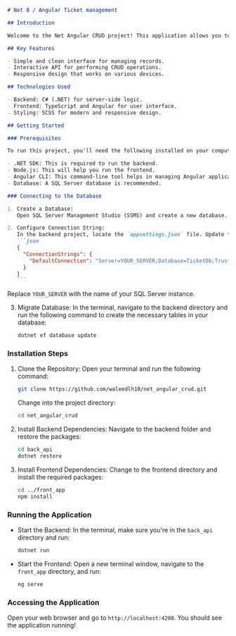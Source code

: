 ````markdown
# Net 8 / Angular Ticket management

## Introduction

Welcome to the Net Angular CRUD project! This application allows you to manage data using Create, Read, Update, and Delete (CRUD) operations. It's built using .NET for the backend and Angular for the frontend, making it a perfect example for learning full-stack development.

## Key Features

- Simple and clean interface for managing records.
- Interactive API for performing CRUD operations.
- Responsive design that works on various devices.

## Technologies Used

- Backend: C# (.NET) for server-side logic.
- Frontend: TypeScript and Angular for user interface.
- Styling: SCSS for modern and responsive design.

## Getting Started

### Prerequisites

To run this project, you'll need the following installed on your computer:

- .NET SDK: This is required to run the backend.
- Node.js: This will help you run the frontend.
- Angular CLI: This command-line tool helps in managing Angular applications.
- Database: A SQL Server database is recommended.

### Connecting to the Database

1. Create a Database:
   Open SQL Server Management Studio (SSMS) and create a new database. You can name it `TicketDb`.

2. Configure Connection String:
   In the backend project, locate the `appsettings.json` file. Update the `ConnectionStrings` section with your database connection details:
   ```json
   {
     "ConnectionStrings": {
       "DefaultConnection": "Server=YOUR_SERVER;Database=TicketDb;Trusted_Connection=True;MultipleActiveResultSets=true"
     }
   }
   ```
````

Replace `YOUR_SERVER` with the name of your SQL Server instance.

3. Migrate Database:
   In the terminal, navigate to the backend directory and run the following command to create the necessary tables in your database:
   ```bash
   dotnet ef database update
   ```

### Installation Steps

1. Clone the Repository:
   Open your terminal and run the following command:

   ```bash
   git clone https://github.com/waleedlh10/net_angular_crud.git
   ```

   Change into the project directory:

   ```bash
   cd net_angular_crud
   ```

2. Install Backend Dependencies:
   Navigate to the backend folder and restore the packages:

   ```bash
   cd back_api
   dotnet restore
   ```

3. Install Frontend Dependencies:
   Change to the frontend directory and install the required packages:
   ```bash
   cd ../front_app
   npm install
   ```

### Running the Application

- Start the Backend:
  In the terminal, make sure you're in the `back_api` directory and run:

  ```bash
  dotnet run
  ```

- Start the Frontend:
  Open a new terminal window, navigate to the `front_app` directory, and run:
  ```bash
  ng serve
  ```

### Accessing the Application

Open your web browser and go to `http://localhost:4200`. You should see the application running!
